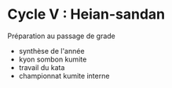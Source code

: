 # Cycle V : Heian-sandan

Préparation au passage de grade
- synthèse de l'année
- kyon sombon kumite
- travail du kata
- championnat kumite interne